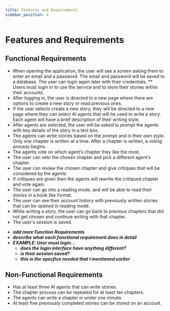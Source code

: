 ```yaml
---
title: Features and Requirements
sidebar_position: 4
---
```


# Features and Requirements

## Functional Requirements

* When opening the application, the user will see a screen asking them to enter an email and a password. The email and password will be saved to a database. The user can login again later with their credentials. 
  ** Users must login in to use the service and to store their stories within their accounts.
* After logging in, the user is directed to a new page where there are options to create a new story or read previous ones.
* If the user selects create a new story, they will be directed to a new page where they can select AI agents that will be used to write a story. Each agent will have a brief description of their writing style.
* After agents are selected, the user will be asked to prompt the agents with key details of the story in a text box. 
*	The agents can write stories based on the prompt and in their own style. Only one chapter is written at a time. After a chapter is written, a voting process begins. 
*	The agents vote on which agent’s chapter they like the most.
*	The user can veto the chosen chapter and pick a different agent’s chapter.
*	The user can review the chosen chapter and give critiques that will be considered by the agents.
*	If critiques are given then the agents will rewrite the critiqued chapter and vote again.
* The user can go into a reading mode, and will be able to read their stories in a book like format.
* The user can see their account history with previously written stories that can be opened in reading mode.
* While writing a story, the user can go back to previous chapters that did not get chosen and continue writing with that chapter.
* The user's session is saved.

- ***add more Function Requirements***
- ***describe what each functional requirement does in detail***
- ***EXAMPLE: User must login...***
  - ***does the login interface have anything different?***
  - ***is their session saved?***
  - ***this is the specfics needed that I mentioned earlier***

## Non-Functional Requirements

*	Has at least three AI agents that can write stories.
*	The chapter process can be repeated for at least ten chapters.
*	The agents can write a chapter in under one minute.
*	At least five previously completed stories can be stored on an account.

